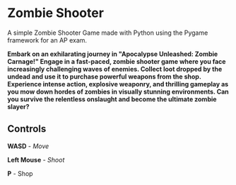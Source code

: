 # Zombie Shooter
A simple Zombie Shooter Game made with Python using the Pygame framework for an AP exam.

**Embark on an exhilarating journey in "Apocalypse Unleashed: Zombie Carnage!" Engage in a fast-paced, zombie shooter game where you face increasingly challenging waves of enemies. Collect loot dropped by the undead and use it to purchase powerful weapons from the shop. Experience intense action, explosive weaponry, and thrilling gameplay as you mow down hordes of zombies in visually stunning environments. Can you survive the relentless onslaught and become the ultimate zombie slayer?**

## Controls
**WASD** - *Move*

**Left Mouse** - *Shoot*

**P** - Shop
